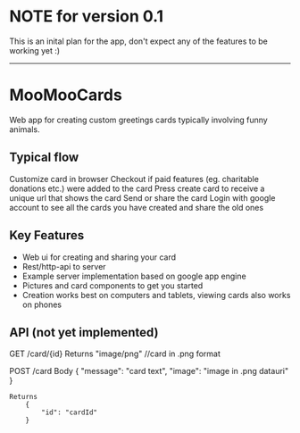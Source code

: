 # NOTE for version 0.1
This is an inital plan for the app, don't expect any of the features to be working yet :)

---

# MooMooCards

Web app for creating custom greetings cards typically involving funny animals.

## Typical flow

Customize card in browser
Checkout if paid features (eg. charitable donations etc.) were added to the card
Press create card to receive a unique url that shows the card
Send or share the card
Login with google account to see all the cards you have created and share the old ones

## Key Features

* Web ui for creating and sharing your card
* Rest/http-api to server
* Example server implementation based on google app engine
* Pictures and card components to get you started
* Creation works best on computers and tablets, viewing cards also works on phones


## API (not yet implemented)

GET /card/{id}
	Returns 
		"image/png" //card in .png format

POST /card
	Body
		{
			"message": "card text",
			"image": "image in .png datauri"
		}

	Returns
		{
			"id": "cardId"
		}
